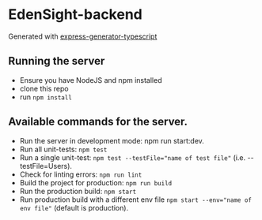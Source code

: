# EdenSight-backend

Generated with [express-generator-typescript](https://github.com/seanpmaxwell/express-generator-typescript/)

## Running the server
* Ensure you have NodeJS and npm installed
* clone this repo
* run `npm install`

## Available commands for the server.

* Run the server in development mode: npm run start:dev.
* Run all unit-tests: `npm test`
* Run a single unit-test: `npm test --testFile="name of test file"` (i.e. --testFile=Users).
* Check for linting errors: `npm run lint`
* Build the project for production: `npm run build`
* Run the production build: `npm start`
* Run production build with a different env file `npm start --env="name of env file"` (default is production).

